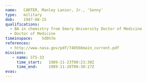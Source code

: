 ```yaml
---
name:	CARTER, Manley Lanier, Jr., 'Sonny'
type:	military
dob:	1947-08-15
qualifications:
  - BA in chemistry from Emory University Doctor of Medicine
  - Doctor of Medicine
timeinspace:	5d0h7m
references:
  - http://www.nasa.gov/pdf/740566main_current.pdf
missions:
   - name: STS-33
     time_start:   1989-11-23T00:23:30Z
     time_end:     1989-11-28T00:30:17Z
evas:
---
```

